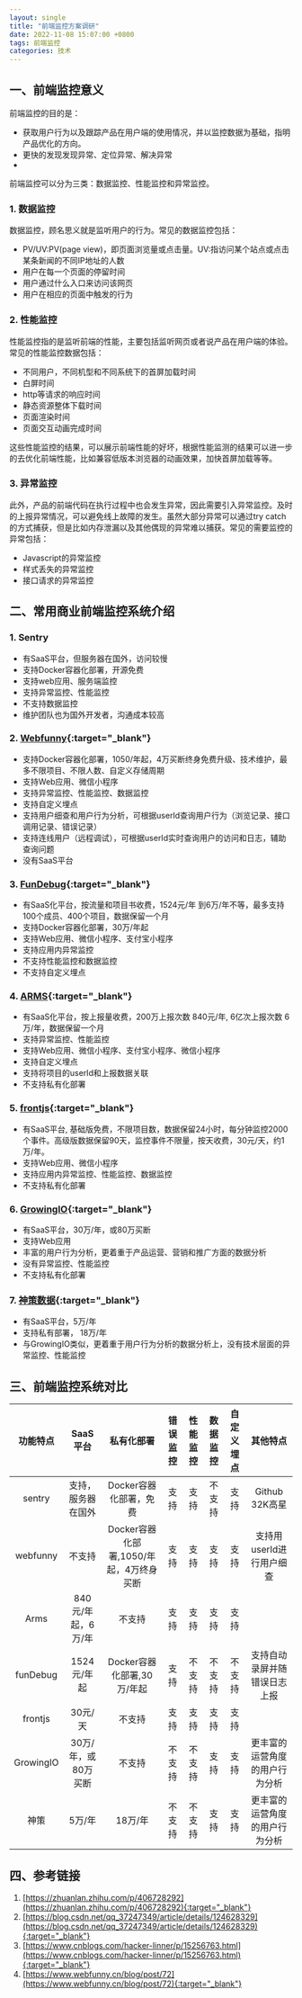 ```yaml
---
layout: single
title: "前端监控方案调研"
date: 2022-11-08 15:07:00 +0800
tags: 前端监控
categories: 技术
---
```


## 一、前端监控意义

前端监控的目的是：

- 获取用户行为以及跟踪产品在用户端的使用情况，并以监控数据为基础，指明产品优化的方向。
- 更快的发现发现异常、定位异常、解决异常
- 

前端监控可以分为三类：数据监控、性能监控和异常监控。

### 1. 数据监控

数据监控，顾名思义就是监听用户的行为。常见的数据监控包括：

- PV/UV:PV(page view)，即页面浏览量或点击量。UV:指访问某个站点或点击某条新闻的不同IP地址的人数
- 用户在每一个页面的停留时间
- 用户通过什么入口来访问该网页
- 用户在相应的页面中触发的行为

### 2. 性能监控

性能监控指的是监听前端的性能，主要包括监听网页或者说产品在用户端的体验。常见的性能监控数据包括：

- 不同用户，不同机型和不同系统下的首屏加载时间
- 白屏时间
- http等请求的响应时间
- 静态资源整体下载时间
- 页面渲染时间
- 页面交互动画完成时间

这些性能监控的结果，可以展示前端性能的好坏，根据性能监测的结果可以进一步的去优化前端性能，比如兼容低版本浏览器的动画效果，加快首屏加载等等。

### 3. 异常监控

此外，产品的前端代码在执行过程中也会发生异常，因此需要引入异常监控。及时的上报异常情况，可以避免线上故障的发生。虽然大部分异常可以通过try catch的方式捕获，但是比如内存泄漏以及其他偶现的异常难以捕获。常见的需要监控的异常包括：

- Javascript的异常监控
- 样式丢失的异常监控
- 接口请求的异常监控

## 二、常用商业前端监控系统介绍

### 1. Sentry

- 有SaaS平台，但服务器在国外，访问较慢
- 支持Docker容器化部署，开源免费
- 支持web应用、服务端监控
- 支持异常监控、性能监控
- 不支持数据监控
- 维护团队也为国外开发者，沟通成本较高

### 2. [Webfunny](https://www.webfunny.cn/home.html){:target="_blank"}

- 支持Docker容器化部署，1050/年起，4万买断终身免费升级、技术维护，最多不限项目、不限人数、自定义存储周期
- 支持Web应用、微信小程序
- 支持异常监控、性能监控、数据监控
- 支持自定义埋点
- 支持用户细查和用户行为分析，可根据userId查询用户行为（浏览记录、接口调用记录、错误记录）
- 支持连线用户（远程调试），可根据userId实时查询用户的访问和日志，辅助查询问题
- 没有SaaS平台

### 3. [FunDebug](https://www.fundebug.com/){:target="_blank"}

- 有SaaS化平台，按流量和项目书收费，1524元/年 到6万/年不等，最多支持100个成员、400个项目，数据保留一个月
- 支持Docker容器化部署，30万/年起
- 支持Web应用、微信小程序、支付宝小程序
- 支持应用内异常监控
- 不支持性能监控和数据监控
- 不支持自定义埋点

### 4. [ARMS](https://help.aliyun.com/document_detail/58652.html){:target="_blank"}

- 有SaaS化平台，按上报量收费，200万上报次数 840元/年, 6亿次上报次数 6万/年，数据保留一个月
- 支持异常监控、性能监控
- 支持Web应用、微信小程序、支付宝小程序、微信小程序
- 支持自定义埋点
- 支持将项目的userId和上报数据关联
- 不支持私有化部署

### 5. [frontjs](https://www.frontjs.com/){:target="_blank"}

- 有SaaS平台, 基础版免费，不限项目数，数据保留24小时，每分钟监控2000个事件。高级版数据保留90天，监控事件不限量，按天收费，30元/天，约1万/年。
- 支持Web应用、微信小程序
- 支持应用内异常监控、性能监控、数据监控
- 不支持私有化部署

### 6. [GrowingIO](https://www.growingio.com/){:target="_blank"}

- 有SaaS平台，30万/年，或80万买断
- 支持Web应用
- 丰富的用户行为分析，更着重于产品运营、营销和推广方面的数据分析
- 没有异常监控、性能监控
- 不支持私有化部署

### 7. [神策数据](https://www.sensorsdata.cn/){:target="_blank"}

- 有SaaS平台，5万/年
- 支持私有部署， 18万/年
- 与GrowingIO类似，更着重于用户行为分析的数据分析上，没有技术层面的异常监控、性能监控


## 三、前端监控系统对比



|功能特点|SaaS平台|私有化部署|错误监控|性能监控|数据监控|自定义埋点|其他特点|
|:--:|:--:|:--:|:--:|:--:|:--:|:--:|:--:|
|sentry|支持，服务器在国外|Docker容器化部署，免费|支持|支持|不支持|支持|Github 32K高星|
|webfunny|不支持|Docker容器化部署,1050/年起，4万终身买断|支持|支持|支持|支持|支持用userId进行用户细查|
|Arms|840元/年起，6万/年|不支持|支持|支持|支持|支持|
|funDebug|1524元/年起|Docker容器化部署,30万/年起|支持|不支持|不支持|不支持|支持自动录屏并随错误日志上报|
|frontjs|30元/天|不支持|支持|支持|支持|支持|
|GrowingIO|30万/年，或80万买断|不支持|不支持|不支持|支持|支持|更丰富的运营角度的用户行为分析|
|神策|5万/年|18万/年|不支持|不支持|支持|支持|更丰富的运营角度的用户行为分析|

## 四、参考链接

1. [https://zhuanlan.zhihu.com/p/406728292](https://zhuanlan.zhihu.com/p/406728292){:target="_blank"}
2. [https://blog.csdn.net/qq_37247349/article/details/124628329](https://blog.csdn.net/qq_37247349/article/details/124628329){:target="_blank"}
3. [https://www.cnblogs.com/hacker-linner/p/15256763.html](https://www.cnblogs.com/hacker-linner/p/15256763.html){:target="_blank"}
4. [https://www.webfunny.cn/blog/post/72](https://www.webfunny.cn/blog/post/72){:target="_blank"}